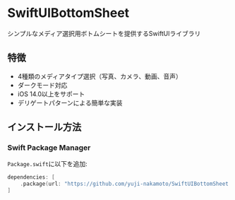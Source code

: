 # SwiftUIBottomSheet

シンプルなメディア選択用ボトムシートを提供するSwiftUIライブラリ

## 特徴

- 4種類のメディアタイプ選択（写真、カメラ、動画、音声）
- ダークモード対応
- iOS 14.0以上をサポート
- デリゲートパターンによる簡単な実装

## インストール方法

### Swift Package Manager

`Package.swift`に以下を追加:

```swift
dependencies: [
    .package(url: "https://github.com/yuji-nakamoto/SwiftUIBottomSheet.git", from: "1.0.0")
]
